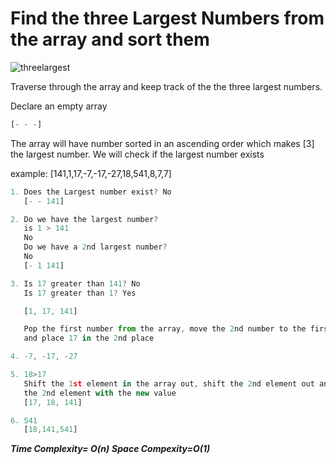 # Find the three Largest Numbers from the array and sort them

![threelargest](https://user-images.githubusercontent.com/15992276/57350674-043bb680-712d-11e9-9333-2f82327e04b8.JPG)

Traverse through the array and keep track of the the three largest numbers.

Declare an empty array
```javascript
[- - -]

```
The array will have number sorted in an ascending order which makes [3] the largest number. We will check if the largest number exists

example: [141,1,17,-7,-17,-27,18,541,8,7,7]

```javascript
1. Does the Largest number exist? No
   [- - 141]

2. Do we have the largest number?
   is 1 > 141
   No
   Do we have a 2nd largest number?
   No
   [- 1 141]

3. Is 17 greater than 141? No
   Is 17 greater than 1? Yes

   [1, 17, 141]

   Pop the first number from the array, move the 2nd number to the first place
   and place 17 in the 2nd place

4. -7, -17, -27

5. 18>17
   Shift the 1st element in the array out, shift the 2nd element out and replace
   the 2nd element with the new value
   [17, 18, 141]

6. 541
   [18,141,541]

```
**_Time Complexity= O(n)_**
**_Space Compexity=O(1)_**
